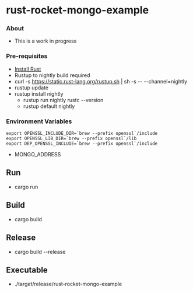 # rust-rocket-mongo-example

### About
  - This is a work in progress

### Pre-requisites
 - [Install Rust](https://www.rust-lang.org/en-US/install.html)
 - Rustup to nightly build required
  - curl -s https://static.rust-lang.org/rustup.sh | sh -s -- --channel=nightly
  - rustup update
  - rustup install nightly
    - rustup run nightly rustc --version
    - rustup default nightly

### Environment Variables

    export OPENSSL_INCLUDE_DIR=`brew --prefix openssl`/include
    export OPENSSL_LIB_DIR=`brew --prefix openssl`/lib
    export DEP_OPENSSL_INCLUDE=`brew --prefix openssl`/include

  - MONGO_ADDRESS

## Run
 - cargo run

## Build
  - cargo build

## Release
 - cargo build --release

## Executable
 - ./target/release/rust-rocket-mongo-example